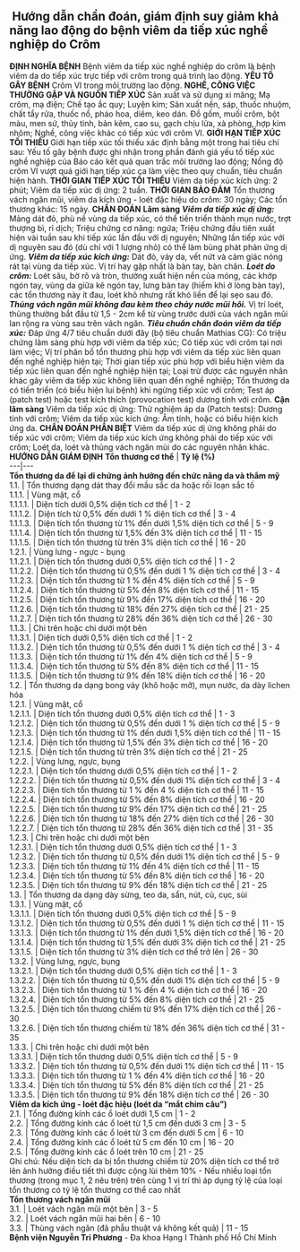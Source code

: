 ## ️ Hướng dẫn chẩn đoán, giám định suy giảm khả năng lao động do bệnh viêm da tiếp xúc nghề nghiệp do Crôm

**ĐỊNH NGHĨA BỆNH**
Bệnh viêm da tiếp xúc nghề nghiệp do crôm là bệnh viêm da do tiếp xúc trực tiếp với crôm trong quá trình lao động.
**YẾU TỐ GÂY BỆNH**
Crôm VI trong môi trường lao động.
**NGHỀ, CÔNG VIỆC THƯỜNG GẶP VÀ NGUỒN TIẾP XÚC**
Sản xuất và sử dụng xi măng;
Mạ crôm, mạ điện;
Chế tạo ắc quy;
Luyện kim;
Sản xuất nến, sáp, thuốc nhuộm, chất tẩy rửa, thuốc nổ, pháo hoa, diêm, keo dán.
Đồ gốm, muối crôm, bột màu, men sứ, thủy tinh, bản kẽm, cao su, gạch chịu lửa, xà phòng, hợp kim nhôm;
Nghề, công việc khác có tiếp xúc với crôm VI.
**GIỚI HẠN TIẾP XÚC TỐI THIỂU**
Giới hạn tiếp xúc tối thiểu xác định bằng một trong hai tiêu chí sau:
Yếu tố gây bệnh được ghi nhận trong phần đánh giá yếu tố tiếp xúc nghề nghiệp của Báo cáo kết quả quan trắc môi trường lao động;
Nồng độ crôm VI vượt quá giới hạn tiếp xúc ca làm việc theo quy chuẩn, tiêu chuẩn hiện hành.
**THỜI GIAN TIẾP XÚC TỐI THIỂU**
Viêm da tiếp xúc kích ứng: 2 phút;
Viêm da tiếp xúc dị ứng: 2 tuần.
**THỜI GIAN BẢO ĐẢM**
Tổn thương vách ngăn mũi, viêm da kích ứng - loét đặc hiệu do crôm: 30 ngày;
Các tổn thương khác: 15 ngày.
**CHẨN ĐOÁN**
**Lâm sàng**
_**Viêm da tiếp xúc dị ứng:**_
Mảng dát đỏ, phù nề vùng da tiếp xúc, có thể tiến triển thành mụn nước, trợt thượng bì, rỉ dịch;
Triệu chứng cơ năng: ngứa;
Triệu chứng đầu tiên xuất hiện vài tuần sau khi tiếp xúc lần đầu với dị nguyên;
Những lần tiếp xúc với dị nguyên sau đó (dù chỉ với 1 lượng nhỏ) có thể làm bùng phát phản ứng dị ứng.
_**Viêm da tiếp xúc kích ứng:**_
Dát đỏ, vảy da, vết nứt và cảm giác nóng rát tại vùng da tiếp xúc. Vị trí hay gặp nhất là bàn tay, bàn chân.
_**Loét do crôm:**_
Loét sâu, bờ rõ và tròn, thường xuất hiện nền của móng, các khớp ngón tay, vùng da giữa kẽ ngón tay, lưng bàn tay (hiếm khi ở lòng bàn tay), các tổn thương này ít đau, loét khô nhưng rất khó liền để lại sẹo sau đó.
_**Thủng vách ngăn mũi không đau kèm theo chảy nước mũi hôi.**_
Vị trí loét, thủng thường bắt đầu từ 1,5 - 2cm kể từ vùng trước dưới của vách ngăn mũi lan rộng ra vùng sau trên vách ngăn.
_**Tiêu chuẩn chẩn đoán viêm da tiếp xúc:**_
Đáp ứng 4/7 tiêu chuẩn dưới đây (bộ tiêu chuẩn Mathias CG):
Có triệu chứng lâm sàng phù hợp với viêm da tiếp xúc;
Có tiếp xúc với crôm tại nơi làm việc;
Vị trí phân bổ tổn thương phù hợp với viêm da tiếp xúc liên quan đến nghề nghiệp hiện tại;
Thời gian tiếp xúc phù hợp với biểu hiện viêm da tiếp xúc liên quan đến nghề nghiệp hiện tại;
Loại trừ được các nguyên nhân khác gây viêm da tiếp xúc không liên quan đến nghề nghiệp;
Tổn thương da có tiến triển (có biểu hiện lui bệnh) khi ngừng tiếp xúc với crôm;
Test áp (patch test) hoặc test kích thích (provocation test) dương tính với crôm.
**Cận lâm sàng**
Viêm da tiếp xúc dị ứng: Thử nghiệm áp da (Patch tests): Dương tính với crôm;
Viêm da tiếp xúc kích ứng: Âm tính, hoặc có biểu hiện kích ứng da.
**CHẨN ĐOÁN PHÂN BIỆT**
Viêm da tiếp xúc dị ứng không phải do tiếp xúc với crôm;
Viêm da tiếp xúc kích ứng không phải do tiếp xúc với crôm;
Loét da, loét và thủng vách ngăn mùi do các nguyên nhân khác.
**HƯỚNG DẪN GIÁM ĐỊNH**
**Tổn thương cơ thể** |  **Tỷ lệ (%)**  
---|---  
**Tổn thương da để lại di chứng ảnh hưởng đến chức năng da và thẩm mỹ**  
1.1. |  Tổn thương dạng dát thay đổi mầu sắc da hoặc rối loạn sắc tố  
1.1.1. |  Vùng mặt, cổ  
1.1.1.1. |  Diện tích dưới 0,5% diện tích cơ thể |  1 - 2  
1.1.1.2. |  Diện tích từ 0,5% đến dưới 1 % diện tích cơ thể |  3 - 4  
1.1.1.3. |  Diện tích tổn thương từ 1% đến dưới 1,5% diện tích cơ thể |  5 - 9  
1.1.1.4. |  Diện tích tổn thương từ 1,5% đến 3% diện tích cơ thể |  11 - 15  
1.1.1.5. |  Diện tích tổn thương từ trên 3% diện tích cơ thể |  16 - 20  
1.2.1. |  Vùng lưng - ngực - bụng  
1.1.2.1. |  Diện tích tổn thương dưới 0,5% diện tích cơ thể |  1 - 2  
1.1.2.2. |  Diện tích tổn thương từ 0,5% đến dưới 1 % diện tích cơ thể |  3 - 4  
1.1.2.3. |  Diện tích tổn thương từ 1 % đến 4% diện tích cơ thể |  5 - 9  
1.1.2.4. |  Diện tích tổn thương từ 5% đến 8% diện tích cơ thể |  11 - 15  
1.1.2.5. |  Diện tích tổn thương từ 9% đến 17% diện tích cơ thể |  16 - 20  
1.1.2.6. |  Diện tích tổn thương từ 18% đến 27% diện tích cơ thể |  21 - 25  
1.1.2.7. |  Diện tích tổn thương từ 28% đến 36% diện tích cơ thể |  26 - 30  
1.1.3. |  Chi trên hoặc chi dưới một bên  
1.1.3.1. |  Diện tích dưới 0,5% diện tích cơ thể |  1 - 2  
1.1.3.2. |  Diện tích tổn thương từ 0,5% đến dưới 1 % diện tích cơ thể |  3 - 4  
1.1.3.3. |  Diện tích tổn thương từ 1% đến 4% diện tích cơ thể |  5 - 9  
1.1.3.4. |  Diện tích tổn thương từ 5% đến 8% diện tích cơ thể |  11 - 15  
1.1.3.5. |  Diện tích tổn thương từ 9% đến 18% diện tích cơ thể |  16 - 20  
1.2. |  Tổn thương da dạng bong vảy (khô hoặc mỡ), mụn nước, da dày lichen hóa  
1.2.1. |  Vùng mặt, cổ  
1.2.1.1. |  Diện tích tổn thương dưới 0,5% diện tích cơ thể |  1 - 3  
1.2.1.2. |  Diện tích tổn thương từ 0,5% đến dưới 1 % diện tích cơ thể |  5 - 9  
1.2.1.3. |  Diện tích tổn thương từ 1% đến dưới 1,5% diện tích cơ thể |  11 - 15  
1.2.1.4. |  Diện tích tổn thương từ 1,5% đến 3% diện tích cơ thể |  16 - 20  
1.2.1.5. |  Diện tích tổn thương từ trên 3% diện tích cơ thể |  21 - 25  
1.2.2. |  Vùng lưng, ngực, bụng  
1.2.2.1. |  Diện tích tổn thương dưới 0,5% diện tích cơ thể |  1 - 2  
1.2.2.2. |  Diện tích tổn thương từ 0,5% đến dưới 1% diện tích cơ thể |  3 - 4  
1.2.2.3. |  Diện tích tổn thương từ 1 % đến 4 % diện tích cơ thể |  11 - 15  
1.2.2.4. |  Diện tích tổn thương từ 5% đến 8% diện tích cơ thể |  16 - 20  
1.2.2.5. |  Diện tích tổn thương từ 9% đến 17% diện tích cơ thể |  21 - 25  
1.2.2.6. |  Diện tích tổn thương từ 18% đến 27% diện tích cơ thể |  26 - 30  
1.2.2.7. |  Diện tích tổn thương từ 28% đến 36% diện tích cơ thể |  31 - 35  
1.2.3. |  Chi trên hoặc chi dưới một bên  
1.2.3.1. |  Diện tích tổn thương dưới 0,5% diện tích cơ thể |  1 - 3  
1.2.3.2. |  Diện tích tổn thương từ 0,5% đến dưới 1% diện tích cơ thể |  5 - 9  
1.2.3.3. |  Diện tích tổn thương từ 1% đến 4% diện tích cơ thể |  11 - 15  
1.2.3.4. |  Diện tích tổn thương từ 5% đến 8% diện tích cơ thể |  16 - 20  
1.2.3.5. |  Diện tích tổn thương từ 9% đến 18% diện tích cơ thể |  21 - 25  
1.3. |  Tổn thương da dạng dày sừng, teo da, sẩn, nút, củ, cục, sùi  
1.3.1. |  Vùng mặt, cổ  
1.3.1.1. |  Diện tích tổn thương dưới 0,5% diện tích cơ thể |  5 - 9  
1.3.1.2. |  Diện tích tổn thương từ 0,5% đến dưới 1 % diện tích cơ thể |  11 - 15  
1.3.1.3. |  Diện tích tổn thương từ 1% đến dưới 1,5% diện tích cơ thể |  16 - 20  
1.3.1.4. |  Diện tích tổn thương từ 1,5% đến dưới 3% diện tích cơ thể |  21 - 25  
1.3.1.5. |  Diện tích tổn thương từ 3% diện tích cơ thể trở lên |  26 - 30  
1.3.2. |  Vùng lưng, ngực, bụng  
1.3.2.1. |  Diện tích tổn thương dưới 0,5% diện tích cơ thể |  1 - 3  
1.3.2.2. |  Diện tích tổn thương từ 0,5% đến dưới 1% diện tích cơ thể |  5 - 9  
1.3.2.3. |  Diện tích tổn thương từ 1 % đến 4 % diện tích cơ thể |  16 - 20  
1.3.2.4. |  Diện tích tổn thương từ 5% đến 8% diện tích cơ thể |  21 - 25  
1.3.2.5. |  Diện tích tổn thương chiếm từ 9% đến 17% diện tích cơ thể |  26 - 30  
1.3.2.6. |  Diện tích tổn thương chiếm từ 18% đến 36% diện tích cơ thể |  31 - 35  
1.3.3. |  Chi trên hoặc chi dưới một bên  
1.3.3.1. |  Diện tích tổn thương dưới 0,5% diện tích cơ thể |  5 - 9  
1.3.3.2. |  Diện tích tổn thương từ 0,5% đến dưới 1% diện tích cơ thể |  11 - 15  
1.3.3.3. |  Diện tích tổn thương từ 1 % đến 4% diện tích cơ thể |  16 - 20  
1.3.3.4. |  Diện tích tổn thương từ 5% đến 8% diện tích cơ thể |  21 - 25  
1.3.3.5. |  Diện tích tổn thương từ 9% đến 18% diện tích cơ thể |  26 - 30  
**Viêm da kích ứng - loét đặc hiệu (loét da “mắt chim câu”)**  
2.1. |  Tổng đường kính các ổ loét dưới 1,5 cm |  1 - 2  
2.2. |  Tổng đường kính các ổ loét từ 1,5 cm đến dưới 3 cm |  3 - 5  
2.3. |  Tổng đường kính các ổ loét từ 3 cm đến dưới 5 cm |  6 - 10  
2.4. |  Tổng đường kính các ổ loét từ 5 cm đến 10 cm |  16 - 20  
2.5. |  Tổng đường kính các ổ loét trên 10 cm |  21 - 25  
Ghi chú: Nếu diện tích da bị tổn thương chiếm từ 20% diện tích cơ thể trở lên ảnh hưởng điều tiết thì được cộng lùi thêm 10% - Nếu nhiều loại tổn thương (trong mục 1, 2 nêu trên) trên cùng 1 vị trí thì áp dụng tỷ lệ của loại tổn thương có tỷ lệ tổn thương cơ thể cao nhất  
**Tổn thương vách ngăn mũi**  
3.1. |  Loét vách ngăn mũi một bên |  3 - 5  
3.2. |  Loét vách ngăn mũi hai bên |  6 - 10  
3.3. |  Thùng vách ngăn (đã phẫu thuật vá không kết quả) |  11 - 15  
**Bệnh viện Nguyễn Tri Phương** - Đa khoa Hạng I Thành phố Hồ Chí Minh
